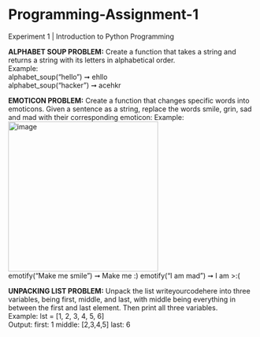 # Programming-Assignment-1

Experiment 1 | Introduction to Python Programming

**ALPHABET SOUP PROBLEM:** Create a function that takes a string and returns a string with its letters
in alphabetical order. <br/>
Example:<br/>alphabet_soup(“hello”) ➞ ehllo<br/>
alphabet_soup(“hacker”) ➞ acehkr

**EMOTICON PROBLEM:** Create a function that changes specific words into emoticons. Given a sentence
as a string, replace the words smile, grin, sad and mad with their corresponding emoticon:
Example:<br/>
<img width="304" alt="image" src="https://github.com/user-attachments/assets/106c6bfa-0e3f-41d4-a5f6-b8ec9fc45be4"><br/>
emotify(“Make me smile”) ➞ Make me :)
emotify(“I am mad”) ➞ I am >:(

**UNPACKING LIST PROBLEM:** Unpack the list writeyourcodehere into three variables, being first,
middle, and last, with middle being everything in between the first and last element. Then print all three
variables.<br/>
Example: lst = [1, 2, 3, 4, 5, 6]<br/>
Output: first: 1 middle: [2,3,4,5] last: 6
